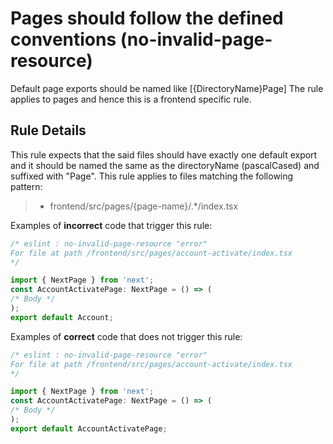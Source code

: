 # Pages should follow the defined conventions (no-invalid-page-resource)

Default page exports should be named like [{DirectoryName}Page]
The rule applies to pages and hence this is a frontend specific rule.

## Rule Details

This rule expects that the said files should have exactly one default export and it should be named the same as the directoryName (pascalCased) and suffixed with "Page". This rule applies to files matching the following pattern:

>- frontend/src/pages/{page-name}/.*/index.tsx

Examples of **incorrect** code that trigger this rule:

```js
/* eslint : no-invalid-page-resource "error"
For file at path /frontend/src/pages/account-activate/index.tsx
*/

import { NextPage } from 'next';
const AccountActivatePage: NextPage = () => (
/* Body */
);
export default Account;
```

Examples of **correct** code that does not trigger this rule:

```js
/* eslint : no-invalid-page-resource "error"
For file at path /frontend/src/pages/account-activate/index.tsx
*/

import { NextPage } from 'next';
const AccountActivatePage: NextPage = () => (
/* Body */
);
export default AccountActivatePage;
```
